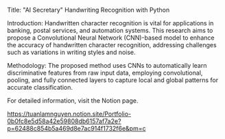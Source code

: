 Title: "AI Secretary" Handwriting Recognition with Python

Introduction:
Handwritten character recognition is vital for applications in banking, postal services, and automation systems. This research aims to propose a Convolutional Neural Network (CNN)-based model to enhance the accuracy of handwritten character recognition, addressing challenges such as variations in writing styles and noise.

Methodology:
The proposed method uses CNNs to automatically learn discriminative features from raw input data, employing convolutional, pooling, and fully connected layers to capture local and global patterns for accurate classification.

For detailed information, visit the Notion page.

https://tuanlamnguyen.notion.site/Portfolio-0b0fc8e5d58a42e59808db6157af7a2e?p=62488c854b5a469d8e7ac914f1732f6e&pm=c
